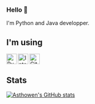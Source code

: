 ### Hello 👋

I'm Python and Java developper.

## I'm using

<img align="left" alt="PyCharm Professional" width="27px" src="https://upload.wikimedia.org/wikipedia/commons/thumb/a/a1/PyCharm_Logo.svg/1024px-PyCharm_Logo.svg.png"/>
<img align="left" alt="Intellij Ultimate" width="27px" src="https://resources.jetbrains.com/storage/products/intellij-idea/img/meta/intellij-idea_logo_300x300.png"/> 
<img alt="Github" width="27px" src="https://upload.wikimedia.org/wikipedia/commons/thumb/9/91/Octicons-mark-github.svg/1200px-Octicons-mark-github.svg.png"/> 


## Stats

[![Asthowen's GitHub stats](https://github-readme-stats.vercel.app/api?username=Asthowen&show_icons=true&theme=tokyonight)](https://github.com/anuraghazra/github-readme-stats)
